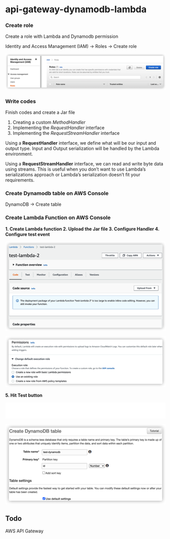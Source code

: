 
# api-gateway-dynamodb-lambda


###  Create role 

Create a role with Lambda and Dynamodb permission

Identity and Access Management (IAM) -> Roles -> Create role

![enter image description here](https://github.com/vikki-xiaohua/AWS-series-api-gateway-dynamodb-lambda/blob/main/image/iam-role.png)

###  Write codes

Finish codes and create a Jar file

1.  Creating a custom  _MethodHandler_
2.  Implementing the  _RequestHandler_  interface
3.  Implementing the  _RequestStreamHandler_  interface

Using a **RequestHandler** interface, we define what will be our input and output type. Input and Output serialization will be handled by the Lambda environment.

Using a **RequestStreamHandler** interface, we can read and write byte data using streams. This is useful when you don’t want to use Lambda’s serializations approach or Lambda’s serialization doesn’t fit your requirements.

###  Create  Dynamodb table on AWS Console

DynamoDB -> Create table

### Create Lambda Function on AWS Console

 **1. Create Lambda function 
 2. Upload the Jar file
 3.  Configure Handler
 4. Configure test event**
 

![enter image description here](https://github.com/vikki-xiaohua/AWS-series-api-gateway-dynamodb-lambda/blob/main/image/lambda-1.png)


![enter image description here](https://github.com/vikki-xiaohua/AWS-series-api-gateway-dynamodb-lambda/blob/main/image/role-2.png)

**5. Hit Test button**

![enter image description here](https://github.com/vikki-xiaohua/AWS-series-api-gateway-dynamodb-lambda/blob/main/image/test-1.png)

![enter image description here](https://github.com/vikki-xiaohua/AWS-series-api-gateway-dynamodb-lambda/blob/main/image/dynamodb-1.png)

## Todo 

 AWS API Gateway
